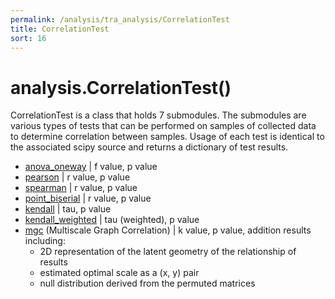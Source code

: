 ```yaml
---
permalink: /analysis/tra_analysis/CorrelationTest
title: CorrelationTest
sort: 16
---
```


# analysis.CorrelationTest()

CorrelationTest is a class that holds 7 submodules. The submodules are various types of tests that can be performed on samples of collected data to determine correlation between samples. Usage of each test is identical to the associated scipy source and returns a dictionary of test results.

- [anova_oneway](https://docs.scipy.org/doc/scipy/reference/generated/scipy.stats.f_oneway.html#scipy.stats.f_oneway) | f value, p value
- [pearson](https://docs.scipy.org/doc/scipy/reference/generated/scipy.stats.pearsonr.html#scipy.stats.pearsonr) | r value, p value
- [spearman](https://docs.scipy.org/doc/scipy/reference/generated/scipy.stats.spearmanr.html#scipy.stats.spearmanr) | r value, p value
- [point_biserial](https://docs.scipy.org/doc/scipy/reference/generated/scipy.stats.pointbiserialr.html#scipy.stats.pointbiserialr) | r value, p value
- [kendall](https://docs.scipy.org/doc/scipy/reference/generated/scipy.stats.kendalltau.html#scipy.stats.kendalltau) | tau, p value
- [kendall_weighted](https://docs.scipy.org/doc/scipy/reference/generated/scipy.stats.weightedtau.html#scipy.stats.weightedtau) | tau (weighted), p value
- [mgc](https://docs.scipy.org/doc/scipy/reference/generated/scipy.stats.multiscale_graphcorr.html#scipy.stats.multiscale_graphcorr) (Multiscale Graph Correlation) | k value, p value, addition results including:
    - 2D representation of the latent geometry of the relationship of results
    - estimated optimal scale as a (x, y) pair
    - null distribution derived from the permuted matrices
